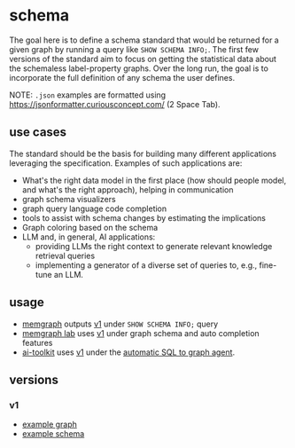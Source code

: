# schema

The goal here is to define a schema standard that would be returned for a given graph by running a query like `SHOW SCHEMA INFO;`. The first few versions of the standard aim to focus on getting the statistical data about the schemaless label-property graphs. Over the long run, the goal is to incorporate the full definition of any schema the user defines.

NOTE: `.json` examples are formatted using https://jsonformatter.curiousconcept.com/ (2 Space Tab).

## use cases

The standard should be the basis for building many different applications leveraging the specification. Examples of such applications are:
* What's the right data model in the first place (how should people model, and what's the right approach), helping in communication
* graph schema visualizers
* graph query language code completion
* tools to assist with schema changes by estimating the implications
* Graph coloring based on the schema
* LLM and, in general, AI applications:
  * providing LLMs the right context to generate relevant knowledge retrieval queries
  * implementing a generator of a diverse set of queries to, e.g., fine-tune an LLM.

## usage

* [memgraph](https://github.com/memgraph/memgraph) outputs [v1](#v1) under `SHOW SCHEMA INFO;` query
* [memgraph lab](https://memgraph.com/docs/memgraph-lab) uses [v1](#v1) under graph schema and auto completion features
* [ai-toolkit](https://github.com/memgraph/ai-toolkit) uses [v1](#v1) under the [automatic SQL to graph agent](https://github.com/memgraph/ai-toolkit/tree/main/integrations/agents).

## versions

### v1
* [example graph](v1/examples/create_example.cypher)
* [example schema](v1/examples/schema_example.json)

